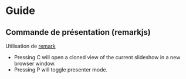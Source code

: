 # Guide

## Commande de présentation (remarkjs)

Utilisation de [remark](https://github.com/gnab/remark/wiki/Formatting#alignment)

* Pressing C will open a cloned view of the current slideshow in a new browser window.
* Pressing P will toggle presenter mode.
